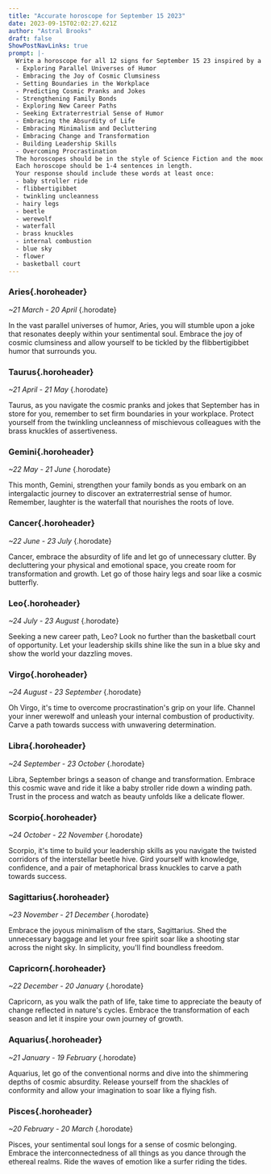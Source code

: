 ```yaml
---
title: "Accurate horoscope for September 15 2023"
date: 2023-09-15T02:02:27.621Z
author: "Astral Brooks"
draft: false
ShowPostNavLinks: true
prompt: |-
  Write a horoscope for all 12 signs for September 15 23 inspired by a different focus for each. Ensure you do not include the focus in the response:
  - Exploring Parallel Universes of Humor
  - Embracing the Joy of Cosmic Clumsiness
  - Setting Boundaries in the Workplace
  - Predicting Cosmic Pranks and Jokes
  - Strengthening Family Bonds
  - Exploring New Career Paths
  - Seeking Extraterrestrial Sense of Humor
  - Embracing the Absurdity of Life
  - Embracing Minimalism and Decluttering
  - Embracing Change and Transformation
  - Building Leadership Skills
  - Overcoming Procrastination
  The horoscopes should be in the style of Science Fiction and the mood of sentimentality
  Each horoscope should be 1-4 sentences in length.
  Your response should include these words at least once:
  - baby stroller ride
  - flibbertigibbet
  - twinkling uncleanness
  - hairy legs
  - beetle
  - werewolf
  - waterfall
  - brass knuckles
  - internal combustion
  - blue sky
  - flower
  - basketball court
---
```


### Aries{.horoheader}

*~21 March - 20 April*
{.horodate}

In the vast parallel universes of humor, Aries, you will stumble upon a joke that resonates deeply within your sentimental soul. Embrace the joy of cosmic clumsiness and allow yourself to be tickled by the flibbertigibbet humor that surrounds you.


### Taurus{.horoheader}

*~21 April - 21 May*
{.horodate}

Taurus, as you navigate the cosmic pranks and jokes that September has in store for you, remember to set firm boundaries in your workplace. Protect yourself from the twinkling uncleanness of mischievous colleagues with the brass knuckles of assertiveness.


### Gemini{.horoheader}

*~22 May - 21 June*
{.horodate}

This month, Gemini, strengthen your family bonds as you embark on an intergalactic journey to discover an extraterrestrial sense of humor. Remember, laughter is the waterfall that nourishes the roots of love.


### Cancer{.horoheader}

*~22 June - 23 July*
{.horodate}

Cancer, embrace the absurdity of life and let go of unnecessary clutter. By decluttering your physical and emotional space, you create room for transformation and growth. Let go of those hairy legs and soar like a cosmic butterfly.


### Leo{.horoheader}

*~24 July - 23 August*
{.horodate}

Seeking a new career path, Leo? Look no further than the basketball court of opportunity. Let your leadership skills shine like the sun in a blue sky and show the world your dazzling moves.


### Virgo{.horoheader}

*~24 August - 23 September*
{.horodate}

Oh Virgo, it's time to overcome procrastination's grip on your life. Channel your inner werewolf and unleash your internal combustion of productivity. Carve a path towards success with unwavering determination.


### Libra{.horoheader}

*~24 September - 23 October*
{.horodate}

Libra, September brings a season of change and transformation. Embrace this cosmic wave and ride it like a baby stroller ride down a winding path. Trust in the process and watch as beauty unfolds like a delicate flower.


### Scorpio{.horoheader}

*~24 October - 22 November*
{.horodate}

Scorpio, it's time to build your leadership skills as you navigate the twisted corridors of the interstellar beetle hive. Gird yourself with knowledge, confidence, and a pair of metaphorical brass knuckles to carve a path towards success.


### Sagittarius{.horoheader}

*~23 November - 21 December*
{.horodate}

Embrace the joyous minimalism of the stars, Sagittarius. Shed the unnecessary baggage and let your free spirit soar like a shooting star across the night sky. In simplicity, you'll find boundless freedom.


### Capricorn{.horoheader}

*~22 December - 20 January*
{.horodate}

Capricorn, as you walk the path of life, take time to appreciate the beauty of change reflected in nature's cycles. Embrace the transformation of each season and let it inspire your own journey of growth.


### Aquarius{.horoheader}

*~21 January - 19 February*
{.horodate}

Aquarius, let go of the conventional norms and dive into the shimmering depths of cosmic absurdity. Release yourself from the shackles of conformity and allow your imagination to soar like a flying fish.


### Pisces{.horoheader}

*~20 February - 20 March*
{.horodate}

Pisces, your sentimental soul longs for a sense of cosmic belonging. Embrace the interconnectedness of all things as you dance through the ethereal realms. Ride the waves of emotion like a surfer riding the tides.

